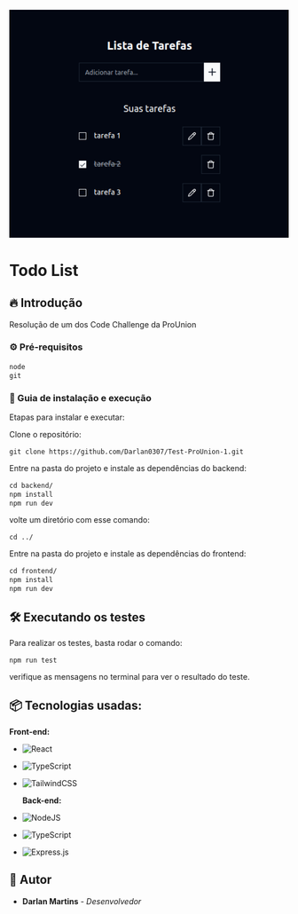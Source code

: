 ![Logo do projeto](./print.png)

# Todo List

## 🔥 Introdução

Resolução de um dos Code Challenge da ProUnion

### ⚙️ Pré-requisitos

```
node
git
```

### 🔨 Guia de instalação e execução

Etapas para instalar e executar:

Clone o repositório:

```
git clone https://github.com/Darlan0307/Test-ProUnion-1.git
```

Entre na pasta do projeto e instale as dependências do backend:

```
cd backend/
npm install
npm run dev
```

volte um diretório com esse comando:

```
cd ../
```

Entre na pasta do projeto e instale as dependências do frontend:

```
cd frontend/
npm install
npm run dev
```

## 🛠️ Executando os testes

Para realizar os testes, basta rodar o comando:

```
npm run test
```

verifique as mensagens no terminal para ver o resultado do teste.

## 📦 Tecnologias usadas:

**Front-end:**

- ![React](https://img.shields.io/badge/react-%2320232a.svg?style=for-the-badge&logo=react&logoColor=%2361DAFB)
- ![TypeScript](https://img.shields.io/badge/typescript-%23007ACC.svg?style=for-the-badge&logo=typescript&logoColor=white)
- ![TailwindCSS](https://img.shields.io/badge/tailwindcss-%2338B2AC.svg?style=for-the-badge&logo=tailwind-css&logoColor=white)

  **Back-end:**

- ![NodeJS](https://img.shields.io/badge/node.js-6DA55F?style=for-the-badge&logo=node.js&logoColor=white)
- ![TypeScript](https://img.shields.io/badge/typescript-%23007ACC.svg?style=for-the-badge&logo=typescript&logoColor=white)
- ![Express.js](https://img.shields.io/badge/express.js-%23404d59.svg?style=for-the-badge&logo=express&logoColor=%2361DAFB)

## 👷 Autor

- **Darlan Martins** - _Desenvolvedor_
